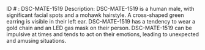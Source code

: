 ID # : DSC-MATE-1519
Description: DSC-MATE-1519 is a human male, with significant facial spots and a mohawk hairstyle. A cross-shaped green earring is visible in their left ear. DSC-MATE-1519 has a tendency to wear a gold chain and an LED gas mask on their person. DSC-MATE-1519 can be impulsive at times and tends to act on their emotions, leading to unexpected and amusing situations.